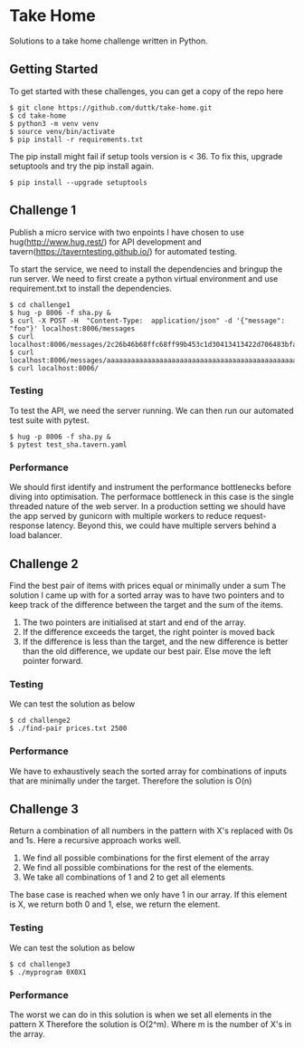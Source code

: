 # Take Home

Solutions to a take home challenge written in Python.

## Getting Started

To get started with these challenges, you can get a copy of the repo here
```
$ git clone https://github.com/duttk/take-home.git
$ cd take-home
$ python3 -m venv venv
$ source venv/bin/activate
$ pip install -r requirements.txt
```
The pip install might fail if setup tools version is < 36. 
To fix this, upgrade setuptools and try the pip install again.

```
$ pip install --upgrade setuptools
```

## Challenge 1

Publish a micro service with two enpoints
I have chosen to use hug(http://www.hug.rest/) for API development and tavern(https://taverntesting.github.io/) for automated testing.

To start the service, we need to install the dependencies and bringup the run server.
We need to first create a python virtual environment and use requirement.txt to install the dependencies.

```
$ cd challenge1
$ hug -p 8006 -f sha.py &
$ curl -X POST -H  "Content-Type:  application/json" -d '{"message":  "foo"}' localhost:8006/messages
$ curl localhost:8006/messages/2c26b46b68ffc68ff99b453c1d30413413422d706483bfa0f98a5e886266e7ae
$ curl localhost:8006/messages/aaaaaaaaaaaaaaaaaaaaaaaaaaaaaaaaaaaaaaaaaaaaaaaaaaaaaaaaaaaaaaaa
$ curl localhost:8006/
```

### Testing

To test the API, we need the server running.
We can then run our automated test suite with pytest.

```
$ hug -p 8006 -f sha.py &
$ pytest test_sha.tavern.yaml
```

### Performance 

We should first identify and instrument the performance bottlenecks before diving into optimisation.
The performace bottleneck in this case is the single threaded nature of the web server.
In a production setting we should have the app served by gunicorn with multiple workers to reduce request-response latency.
Beyond this, we could have multiple servers behind a load balancer.

## Challenge 2

Find the best pair of items with prices equal or minimally under a sum
The solution I came up with for a sorted array was to have two pointers and to keep track of the difference between the target and the sum of the items.

1. The two pointers are initialised at start and end of the array.
2. If the difference exceeds the target, the right pointer is moved back
3. If the difference is less than the target, and the new difference is better than the old difference, we update our best pair. Else move the left pointer forward.


### Testing

We can test the solution as below
```
$ cd challenge2
$ ./find-pair prices.txt 2500
```

### Performance 

We have to exhaustively seach the sorted array for combinations of inputs that are minimally under the target.
Therefore the solution is O(n)

## Challenge 3

Return a combination of all numbers in the pattern with X's replaced with 0s and 1s.
Here a recursive approach works well.

1. We find all possible combinations for the first element of the array
2. We find all possible combinations for the rest of the elements.
3. We take all combinations of 1 and 2 to get all elements

The base case is reached when we only have 1 in our array. 
If this element is X, we return both 0 and 1, else, we return the element.

### Testing

We can test the solution as below
```
$ cd challenge3
$ ./myprogram 0X0X1
```

### Performance 

The worst we can do in this solution is when we set all elements in the pattern X
Therefore the solution is O(2^m). Where m is the number of X's in the array.

